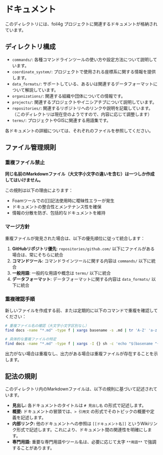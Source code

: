 # ドキュメント

このディレクトリには、foil4g プロジェクトに関連するドキュメントが格納されています。

## ディレクトリ構成

- `commands/`: 各種コマンドラインツールの使い方や設定方法について説明しています。
- `coordinate_system/`: プロジェクトで使用される座標系に関する情報を提供します。
- `data_formats/`: サポートしている、あるいは関連するデータフォーマットについて解説しています。
- `organizations/`: 関連する組織や団体についての情報です。
- `projects/`: 関連するプロジェクトやイニシアチブについて説明しています。
- `repositories/`: 関連するリポジトリへのリンクや説明を記載しています。（このディレクトリは現在空のようですので、内容に応じて調整します）
- `terms/`: プロジェクトやGISに関連する用語集です。

各ドキュメントの詳細については、それぞれのファイルを参照してください。

## ファイル管理規則

### 重複ファイル禁止

**同じ名前のMarkdownファイル（大文字小文字の違いを含む）は一つしか作成してはいけません。**

この規則は以下の理由によります：

- Foamツールでの[[]]記法使用時に曖昧性エラーが発生
- ドキュメントの整合性とメンテナンス性を確保
- 情報の分散を防ぎ、包括的なドキュメントを維持

### マージ方針

重複ファイルが発見された場合は、以下の優先順位に従って統合します：

1. **GitHubリポジトリ優先**: `repositories/github.com/` 以下にファイルがある場合は、常にそちらに統合
2. **コマンドツール**: コマンドラインツールに関する内容は `commands/` 以下に統合
3. **一般用語**: 一般的な用語や概念は `terms/` 以下に統合
4. **データフォーマット**: データフォーマットに関する内容は `data_formats/` 以下に統合

### 重複確認手順

新しいファイルを作成する前、または定期的に以下のコマンドで重複を確認してください：

```bash
# 重複ファイル名の確認（大文字小文字区別なし）
find docs -name "*.md" -type f | xargs basename -s .md | tr 'A-Z' 'a-z' | sort | uniq -d

# 具体的な重複ファイルの特定
find docs -name "*.md" -type f | xargs -I {} sh -c 'echo "$(basename "{}" .md)::{}"' | grep -i "^検索対象名::" | sort
```

出力がない場合は重複なし、出力がある場合は重複ファイルが存在することを示します。

## 記法の規則

このディレクトリ内のMarkdownファイルは、以下の規則に基づいて記述されています。

- **見出し:** 各ドキュメントのタイトルは `# 見出し名` の形式で記述します。
- **概要:** ドキュメントの冒頭では、`> 引用文` の形式でそのトピックの概要や定義を記述します。
- **内部リンク:** 他のドキュメントへの参照は `[[ドキュメント名]]` というWikiリンク形式で記述します。これにより、ドキュメント間の関連性を明確にします。
- **専門用語:** 重要な専門用語やツール名は、必要に応じて太字 `**用語**` で強調することがあります。
